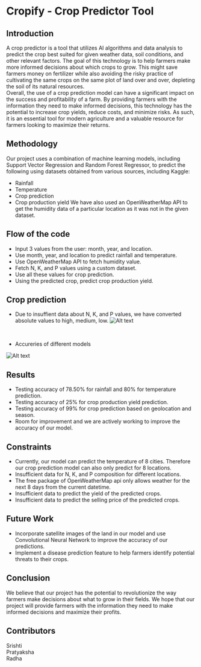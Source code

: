 # Cropify - Crop Predictor Tool

## Introduction
A crop predictor is a tool that utilizes AI algorithms and data analysis to predict the crop best suited for given weather data, soil conditions, and other relevant factors. The goal of this technology is to help farmers make more informed decisions about which crops to grow. This might save farmers money on fertilizer while also avoiding the risky practice of cultivating the same crops on the same plot of land over and over, depleting the soil of its natural resources.
<br>
Overall, the use of a crop prediction model can have a significant impact on the success and profitability of a farm. By providing farmers with the information they need to make informed decisions, this technology has the potential to increase crop yields, reduce costs, and minimize risks. As such, it is an essential tool for modern agriculture and a valuable resource for farmers looking to maximize their returns.

## Methodology
Our project uses a combination of machine learning models, including Support Vector Regression and Random Forest Regressor, to predict the following using datasets obtained from various sources, including Kaggle:
* Rainfall
* Temperature
* Crop prediction
* Crop production yield
We have also used an OpenWeatherMap API to get the humidity data of a particular location as it was not in the given dataset. 

## Flow of the code
* Input 3 values from the user: month, year, and location.
* Use month, year, and location to predict rainfall and temperature.
* Use OpenWeatherMap API to fetch humidity value.
* Fetch N, K, and P values using a custom dataset.
* Use all these values for crop prediction.
* Using the predicted crop, predict crop production yield.

## Crop prediction
* Due to insuffient data about N, K, and P values, we have converted absolute values to high, medium, low.
![Alt text](https://github.com/Radhasingh95/TRINIT_594092-U94NJ8W1_ML/blob/main/images/Image%20of%20Crop%20prediction%20dataset.png)
<br>

* Accureries of different models

![Alt text](https://github.com/Radhasingh95/TRINIT_594092-U94NJ8W1_ML/blob/main/images/Accuracies%20of%20various%20models%20for%20Crop%20prediction.png)

## Results
* Testing accuracy of 78.50% for rainfall and 80% for temperature prediction.
* Testing accuracy of 25% for crop production yield prediction.
*  Testing accuracy of 99% for crop prediction based on geolocation and season.
* Room for improvement and we are actively working to improve the accuracy of our model.

## Constraints
* Currently, our model can predict the temperature of 8 cities. Therefore our crop prediction model can also only predict for 8 locations.
* Insufficient data for N, K, and P composition for different locations.
* The free package of OpenWeatherMap api only allows weather for the next 8 days from the current datetime.
* Insufficient data to predict the yield of the predicted crops.
* Insufficient data to predict the selling price of the predicted crops.

## Future Work
* Incorporate satellite images of the land in our model and use Convolutional Neural Network to improve the accuracy of our predictions.
* Implement a disease prediction feature to help farmers identify potential threats to their crops.

## Conclusion
We believe that our project has the potential to revolutionize the way farmers make decisions about what to grow in their fields. We hope that our project will provide farmers with the information they need to make informed decisions and maximize their profits.

## Contributors
Srishti
<br>
Pratyaksha
<br>
Radha
